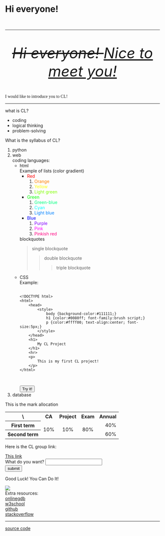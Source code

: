 <html>
    <h1>
        <b>
            Hi everyone!
        </b>
    </h1>
    <br>
    <hr>
    <br>
    <p align="center">
        <font size="20">
            <i>
                <s>
                    Hi everyone!
                </s>
                <u>
                    Nice to meet you!
                </u>
            </i>
        </font>
    </p>
    <br>
    <p>
        <font face="comic sans ms">
             I would like to introduce you to CL!
        </font>
    </p>
    <hr>
    <p>
        what is CL?
    </p>
    <ul>
        <li>
            coding
        </li>
        <li>
            logical thinking
        </li>
        <li>
            problem-solving
        </li>
    </ul>
    <p>
        What is the syllabus of CL?
    </p>
    <ol>
        <li>
            python
        </li>
        <li>
            web
            <br>
            coding languages:
            <br>
            <ul>
                <li>
                    html
                    <br>
                    Example of lists (color gradient)
                    <br>
                    <ul>
                        <li>
                            <font color="#ff0000">
                                Red
                            </font>
                            <ol>
                                <li>
                                    <font color="ff8000">
                                        Orange
                                    </font>
                                </li>
                                <li>
                                    <font color="ffff00">
                                        Yellow
                                    </font>
                                </li>
                                <li>
                                    <font color="80ff00">
                                        Light green
                                    </font>
                                </li>
                            </ol>
                        </li>
                        <li>
                            <font color="00ff00">
                                Green
                            </font>
                            <ol>
                                <li>
                                    <font color="00ff80">
                                        Green-blue
                                    </font>
                                </li>
                                <li>
                                    <font color="00ffff">
                                        Cyan
                                    </font>
                                </li>
                                <li>
                                    <font color="0080ff">
                                        Light blue
                                    </font>
                                </li>
                            </ol>
                        </li>
                        <li>
                            <font color="0000ff">
                                Blue
                            </font>
                            <ol>
                                <li>
                                    <font color="8000ff">
                                        Purple
                                    </font>
                                </li>
                                <li>
                                    <font color="ff00ff">
                                        Pink
                                    </font>
                                </li>
                                <li>
                                    <font color="ff0080">
                                        Pinkish red
                                    </font>
                                </li>
                            </ol>
                        </li>
                    </ul>
                    blockquotes
                    <blockquote>
                        single blockquote
                        <blockquote>
                            double blockquote
                            <blockquote>
                                triple blockquote
                            </blockquote>
                        </blockquote>
                    </blockquote>
                </li>
                <li>
                    CSS
                    <br>
                    Example:
                    <pre>
                        <code>
&lt;!DOCTYPE html&gt;
&lt;html&gt;
    &lt;head&gt;
        &lt;style&gt;
            body {background-color:#111111;}
            h1 {color:#0080ff; font-family:brush script;}
            p {color:#ffff00; text-align:center; font-size:5px;}
        &lt;/style&gt;
    &lt;/head&gt;
    &lt;h1&gt;
        My CL Project
    &lt;/h1&gt;
    &lt;hr&gt;
    &lt;p&gt;
        This is my first CL project!
    &lt;/p&gt;
&lt;/html&gt;
                        </code>
                    </pre>
                    <button onclick="CSSExample()">
                        Try it!
                    </button>
                </li>
            </ul>
        </li>
        <li>
            database
        </li>
    </ol>
    <p>
        This is the mark allocation
    </p>
    <table>
        <tr>
            <th>
                \
            </th>
            <th>
                CA
            </th>
            <th>
                Project
            </th>
            <th>
                Exam
            </th>
            <th>
                Annual
            </th>
        </tr>
        <tr>
            <th>
                First term
            </th>
            <td rowspan="2" align="center">
                10%
            </td>
            <td rowspan="2" align="center">
                10%
            </td>
            <td rowspan="2" align="center">
                    80%
            </td>
            <td align="right">
                    40%
            </td>
        </tr>
        <tr>
            <th>
                Second term
            </th>
            <td align="right">
                    60%
            </td>
        </tr>
    </table>
    <p>
        Here is the CL group link:
    </p>
    <a href="https://teams.microsoft.com/l/channel/19%3AzpLB-JZoeRV29DUP9iXyzWjaveQANgqSEJXLzREb7nk1%40thread.tacv2/%E4%B8%80%E8%88%AC?groupId=31fb46c4-8623-455d-81e7-cdc76e33a0dc&tenantId=669e0d54-0ff6-4f73-bcd9-b8c1b45b3ca3">
        This link
    </a>
    <form>
        <label for="x">
            What do you want?
        </label>
        <input type="text" id="x" nname="x">
        <br>
        <input type="submit" value="submit">
    </form>
    <p>
        Good Luck! You Can Do It!
    </p>
    <img src="https://encrypted-tbn0.gstatic.com/images?q=tbn:ANd9GcTd9SW_99wedRRjOxaujz9XE98GcuzwNCT0Lk_XLC12xQ&s.jpg">
    <br>
    Extra resources:
    <br>
    <a href="https://www.onlinegdb.com">
        onlinegdb
    </a>
    <br>
    <a href="https://www.w3schools.com/">
        w3school
    </a>
    <br>
    <a href="https://github.com/">
        github
    </a>
    <br>
    <a href="https://stackoverflow.com/questions">
        stackoverflow
    </a>
    <hr>
    <a href="https://github.com/Te4s6/Te4s6.github.io">
        source code
    </a>
    <script>
        function CSSExample()
        {location.replace("https://onlinegdb.com/kVBokRwwS")}
    </script>
</html>
